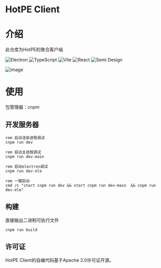 # HotPE Client
# 介绍

此仓库为HotPE的聚合客户端

![Electron](https://img.shields.io/badge/Electron-191970?style=for-the-badge&logo=Electron&logoColor=white)
![TypeScript](https://img.shields.io/badge/TypeScript-%23323330.svg?style=for-the-badge&logo=TypeScript&logoColor=%23F7DF1E)
![Vite](https://img.shields.io/badge/Vite-%2335495e.svg?style=for-the-badge&logo=Vite&logoColor=%916CFE)
![React](https://img.shields.io/badge/React-%2335495e.svg?style=for-the-badge&logo=React&logoColor=%234FC08D)
![Semi Design](https://img.shields.io/badge/-SemiDesign-%230170FE?style=for-the-badge&logo=Semi-Design&logoColor=white)

![image](https://github.com/VirtualHotBar/HotPE_Client/assets/96966978/da49f6d9-edf9-45a8-9f8c-9233412d63a9)



# 使用
包管理器：cnpm
## 开发服务器
```batch
rem 启动渲染进程调试
cnpm run dev 

rem 启动主进程调试
cnpm run dev-main 

rem 启动electron调试
cnpm run dev-ele 

rem 一键启动
cmd /c "start cnpm run dev && start cnpm run dev-main  && cnpm run dev-ele"
```

## 构建
直接输出二进制可执行文件
```batch
cnpm run build
```

## 许可证
HotPE Client的自编代码基于Apache 2.0许可证开源。
